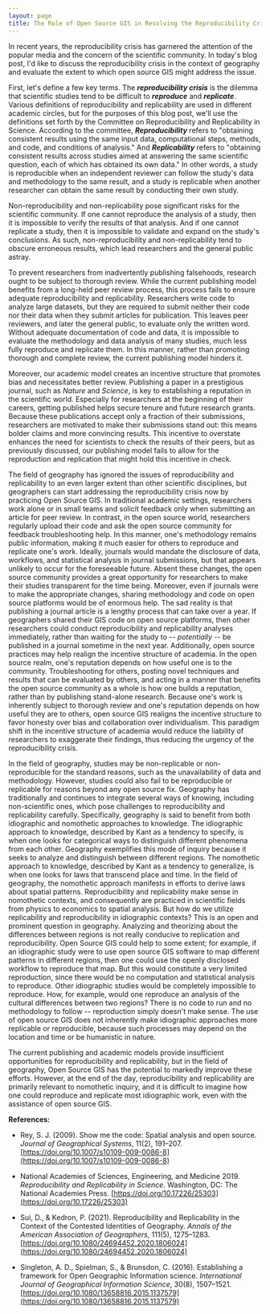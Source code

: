 ```yaml
---
layout: page
title: The Role of Open Source GIS in Resolving the Reproducibility Crisis
---
```


In recent years, the reproducibility crisis has garnered the attention of the popular media and the concern of the scientific community.
In today's blog post, I'd like to discuss the reproducibility crisis in the context of geography and evaluate the extent to which open source GIS might address the issue.

First, let's define a few key terms.
The ***reproducibility crisis*** is the dilemma that scientific studies tend to be difficult to ***reproduce*** and ***replicate***.
Various definitions of reproducibility and replicability are used in different academic circles, but for the purposes of this blog post, we'll use the definitions set forth by the Committee on Reproducibility and Replicability in Science.
According to the committee, ***Reproducibility*** refers to "obtaining consistent results using the same input data, computational steps, methods, and code, and conditions of analysis."
And ***Replicability*** refers to "obtaining consistent results across studies aimed at answering the same scientific question, each of which has obtained its own data."
In other words, a study is reproducible when an independent reviewer can follow the study's data and methodology to the same result, and a study is replicable when another researcher can obtain the same result by conducting their own study.

Non-reproducibility and non-replicability pose significant risks for the scientific community.
If one cannot reproduce the analysis of a study, then it is impossible to verify the results of that analysis.
And if one cannot replicate a study, then it is impossible to validate and expand on the study's conclusions.
As such, non-reproducibility and non-replicability tend to obscure erroneous results, which lead researchers and the general public astray.

To prevent researchers from inadvertently publishing falsehoods, research ought to be subject to thorough review.
While the current publishing model benefits from a long-held peer review process, this process fails to ensure adequate reproducibility and replicability.
Researchers write code to analyze large datasets, but they are required to submit neither their code nor their data when they submit articles for publication.
This leaves peer reviewers, and later the general public, to evaluate only the written word.
Without adequate documentation of code and data, it is impossible to evaluate the methodology and data analysis of many studies, much less fully reproduce and replicate them.
In this manner, rather than promoting thorough and complete review, the current publishing model hinders it.

Moreover, our academic model creates an incentive structure that promotes bias and necessitates better review.
Publishing a paper in a prestigious journal, such as *Nature* and *Science*, is key to establishing a reputation in the scientific world.
Especially for researchers at the beginning of their careers, getting published helps secure tenure and future research grants.
Because these publications accept only a fraction of their submissions, researchers are motivated to make their submissions stand out: this means bolder claims and more convincing results.
This incentive to overstate enhances the need for scientists to check the results of their peers, but as previously discussed, our publishing model fails to allow for the reproduction and replication that might hold this incentive in check.

The field of geography has ignored the issues of reproducibility and replicability to an even larger extent than other scientific disciplines, but geographers can start addressing the reproducibility crisis now by practicing Open Source GIS.
In traditional academic settings, researchers work alone or in small teams and solicit feedback only when submitting an article for peer review.
In contrast, in the open source world, researchers regularly upload their code and ask the open source community for feedback troubleshooting help.
In this manner, one's methodology remains public information, making it much easier for others to reproduce and replicate one's work.
Ideally, journals would mandate the disclosure of data, workflows, and statistical analysis in journal submissions, but that appears unlikely to occur for the foreseeable future.
Absent these changes, the open source community provides a great opportunity for researchers to make their studies transparent for the time being.
Moreover, even if journals were to make the appropriate changes, sharing methodology and code on open source platforms would be of enormous help.
The sad reality is that publishing a journal article is a lengthy process that can take over a year.
If geographers shared their GIS code on open source platforms, then other researchers could conduct reproducibility and replicability analyses immediately, rather than waiting for the study to -- *potentially* -- be published in a journal sometime in the next year.
Additionally, open source practices may help realign the incentive structure of academia.
In the open source realm, one's reputation depends on how useful one is to the community.
Troubleshooting for others, posting novel techniques and results that can be evaluated by others, and acting in a manner that benefits the open source community as a whole is how one builds a reputation, rather than by publishing stand-alone research.
Because one's work is inherently subject to thorough review and one's reputation depends on how useful they are to others, open source GIS realigns the incentive structure to favor honesty over bias and collaboration over individualism.
This paradigm shift in the incentive structure of academia would reduce the liability of researchers to exaggerate their findings, thus reducing the urgency of the reproducibility crisis.

In the field of geography, studies may be non-replicable or non-reproducible for the standard reasons, such as the unavailability of data and methodology.
However, studies could also fail to be reproducible or replicable for reasons beyond any open source fix.
Geography has traditionally and continues to integrate several ways of knowing, including non-scientific ones, which pose challenges to reproducibility and replicability carefully.
Specifically, geography is said to benefit from both idiographic and nomothetic approaches to knowledge.
The idiographic approach to knowledge, described by Kant as a tendency to specify, is when one looks for categorical ways to distinguish different phenomena from each other.
Geography exemplifies this mode of inquiry because it seeks to analyze and distinguish between different regions.
The nomothetic approach to knowledge, described by Kant as a tendency to generalize, is when one looks for laws that transcend place and time.
In the field of geography, the nomothetic approach manifests in efforts to derive laws about spatial patterns.
Reproducibility and replicability make sense in nomothetic contexts, and consequently are practiced in scientific fields from physics to economics to spatial analysis.
But how do we utilize replicability and reproducibility in idiographic contexts?
This is an open and prominent question in geography.
Analyzing and theorizing about the differences between regions is not really conducive to replication and reproducibility.
Open Source GIS could help to some extent; for example, if an idiographic study were to use open source GIS software to map different patterns in different regions, then one could use the openly disclosed workflow to reproduce that map.
But this would constitute a very limited reproduction, since there would be no computation and statistical analysis to reproduce.
Other idiographic studies would be completely impossible to reproduce.
How, for example, would one reproduce an analysis of the cultural differences between two regions?
There is no code to run and no methodology to follow -- reproduction simply doesn't make sense.
The use of open source GIS does not inherently make idiographic approaches more replicable or reproducible, because such processes may depend on the location and time or be humanistic in nature.

The current publishing and academic models provide insufficient opportunities for reproducibility and replicability, but in the field of geography, Open Source GIS has the potential to markedly improve these efforts.
However, at the end of the day, reproducibility and replicability are primarily relevant to nomothetic inquiry, and it is difficult to imagine how one could reproduce and replicate most idiographic work, even with the assistance of open source GIS.

**References:**

- Rey, S. J. (2009). Show me the code: Spatial analysis and open source. *Journal of Geographical Systems*, 11(2), 191–207. [https://doi.org/10.1007/s10109-009-0086-8](https://doi.org/10.1007/s10109-009-0086-8)

- National Academies of Sciences, Engineering, and Medicine 2019. *Reproducibility and Replicability in Science*. Washington, DC: The National Academies Press. [https://doi.org/10.17226/25303](https://doi.org/10.17226/25303)

- Sui, D., & Kedron, P. (2021). Reproducibility and Replicability in the Context of the Contested Identities of Geography. *Annals of the American Association of Geographers*, 111(5), 1275–1283. [https://doi.org/10.1080/24694452.2020.1806024](https://doi.org/10.1080/24694452.2020.1806024)

- Singleton, A. D., Spielman, S., & Brunsdon, C. (2016). Establishing a framework for Open Geographic Information science. *International Journal of Geographical Information Science*, 30(8), 1507–1521. [https://doi.org/10.1080/13658816.2015.1137579](https://doi.org/10.1080/13658816.2015.1137579)
